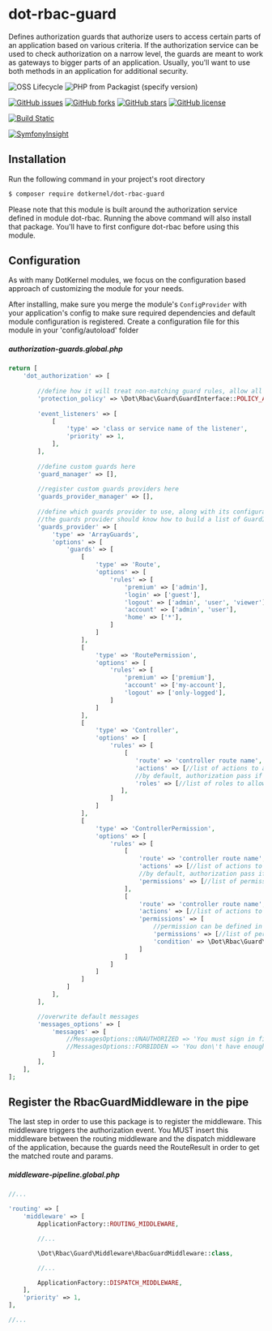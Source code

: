 # dot-rbac-guard

Defines authorization guards that authorize users to access certain parts of an application based on various criteria.
If the authorization service can be used to check authorization on a narrow level, the guards are meant to work as gateways to bigger parts of an application.
Usually, you'll want to use both methods in an application for additional security.

![OSS Lifecycle](https://img.shields.io/osslifecycle/dotkernel/dot-rbac-guard)
![PHP from Packagist (specify version)](https://img.shields.io/packagist/php-v/dotkernel/dot-rbac-guard/3.4.0)

[![GitHub issues](https://img.shields.io/github/issues/dotkernel/dot-rbac-guard)](https://github.com/dotkernel/dot-rbac-guard/issues)
[![GitHub forks](https://img.shields.io/github/forks/dotkernel/dot-rbac-guard)](https://github.com/dotkernel/dot-rbac-guard/network)
[![GitHub stars](https://img.shields.io/github/stars/dotkernel/dot-rbac-guard)](https://github.com/dotkernel/dot-rbac-guard/stargazers)
[![GitHub license](https://img.shields.io/github/license/dotkernel/dot-rbac-guard)](https://github.com/dotkernel/dot-rbac-guard/blob/3.4.0/LICENSE.md)

[![Build Static](https://github.com/dotkernel/dot-rbac-guard/actions/workflows/static-analysis.yml/badge.svg?branch=3.0)](https://github.com/dotkernel/dot-rbac-guard/actions/workflows/static-analysis.yml)

[![SymfonyInsight](https://insight.symfony.com/projects/ebbe47ef-852a-47bd-94d4-9e1725a85377/big.svg)](https://insight.symfony.com/projects/ebbe47ef-852a-47bd-94d4-9e1725a85377)

## Installation

Run the following command in your project's root directory

```bash
$ composer require dotkernel/dot-rbac-guard
```

Please note that this module is built around the authorization service defined in module dot-rbac. 
Running the above command will also install that package. You'll have to first configure dot-rbac before using this module.

## Configuration

As with many DotKernel modules, we focus on the configuration based approach of customizing the module for your needs.

After installing, make sure you merge the module's `ConfigProvider` with your application's config to make sure required dependencies and default module configuration is registered.
Create a configuration file for this module in your 'config/autoload' folder

##### authorization-guards.global.php
```php
return [
    'dot_authorization' => [
    
        //define how it will treat non-matching guard rules, allow all by default
        'protection_policy' => \Dot\Rbac\Guard\GuardInterface::POLICY_ALLOW,
        
        'event_listeners' => [
            [
                'type' => 'class or service name of the listener',
                'priority' => 1,
            ],
        ],
        
        //define custom guards here
        'guard_manager' => [],
        
        //register custom guards providers here
        'guards_provider_manager' => [],
        
        //define which guards provider to use, along with its configuration
        //the guards provider should know how to build a list of GuardInterfaces based on its configuration
        'guards_provider' => [
            'type' => 'ArrayGuards',
            'options' => [
                'guards' => [
                    [
                        'type' => 'Route',
                        'options' => [
                            'rules' => [
                                'premium' => ['admin'],
                                'login' => ['guest'],
                                'logout' => ['admin', 'user', 'viewer'],
                                'account' => ['admin', 'user'],
                                'home' => ['*'],
                            ]
                        ]
                    ],
                    [
                        'type' => 'RoutePermission',
                        'options' => [
                            'rules' => [
                                'premium' => ['premium'],
                                'account' => ['my-account'],
                                'logout' => ['only-logged'],
                            ]
                        ]
                    ],
                    [
                        'type' => 'Controller',
                        'options' => [
                            'rules' => [
                                [
                                   'route' => 'controller route name',
                                   'actions' => [//list of actions to apply, or empty array for all actions],
                                   //by default, authorization pass if all permissions are present(AND)
                                   'roles' => [//list of roles to allow],
                               ],
                            ]
                        ]
                    ],
                    [
                        'type' => 'ControllerPermission',
                        'options' => [
                            'rules' => [
                                [
                                    'route' => 'controller route name',
                                    'actions' => [//list of actions to apply, or empty array for all actions],
                                    //by default, authorization pass if all permissions are present(AND)
                                    'permissions' => [//list of permissions to allow],
                                ],
                                [
                                    'route' => 'controller route name',
                                    'actions' => [//list of actions to apply, or empty array for all actions],
                                    'permissions' => [
                                        //permission can be defined in this way too, for all permission type guards
                                        'permissions' => [//list of permissions],
                                        'condition' => \Dot\Rbac\Guard\GuardInterface::CONDITION_OR,
                                    ]
                                ]
                            ]
                        ]
                    ]
                ]
            ],
        ],

        //overwrite default messages
        'messages_options' => [
            'messages' => [
                //MessagesOptions::UNAUTHORIZED => 'You must sign in first to access the requested content',
                //MessagesOptions::FORBIDDEN => 'You don\'t have enough permissions to access the requested content',
            ]
        ],
    ],
];
```

## Register the RbacGuardMiddleware in the pipe

The last step in order to use this package is to register the middleware. This middleware triggers the authorization event.
You MUST insert this middleware between the routing middleware and the dispatch middleware of the application, because the guards need the RouteResult in order to get the matched route and params.

##### middleware-pipeline.global.php
```php
//...

'routing' => [
    'middleware' => [
        ApplicationFactory::ROUTING_MIDDLEWARE,

        //...

        \Dot\Rbac\Guard\Middleware\RbacGuardMiddleware::class,

        //...

        ApplicationFactory::DISPATCH_MIDDLEWARE,
    ],
    'priority' => 1,
],

//...
```

